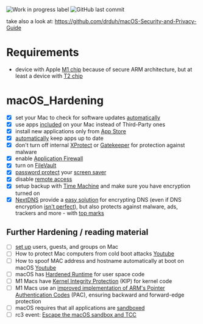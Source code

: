 ![Work in progress label](https://img.shields.io/badge/-Work%20in%20Progress-yellowgreen) ![GitHub last commit](https://img.shields.io/github/last-commit/beerisgood/macOS_Hardening?label=last%20update%3A)

take also a look at: https://github.com/drduh/macOS-Security-and-Privacy-Guide

# Requirements
- device with Apple [M1 chip](https://en.wikipedia.org/wiki/Apple_M1) because of secure ARM architecture, but at least a device with [T2 chip](https://support.apple.com/guide/security/secf020d1074/1/web/1)

# macOS_Hardening
- [x] set your Mac to check for software updates [automatically](https://support.apple.com/guide/mac-help/get-macos-updates-mchlpx1065/mac)
- [x] use apps [included](https://support.apple.com/guide/mac-help/built-in-apps-mchl110b00b7/mac) on your Mac instead of Third-Party ones
- [x] install new applications only from [App Store](https://support.apple.com/guide/app-store/get-apps-and-safari-extensions-fir9b2ea074e/mac)
- [x] [automatically](https://support.apple.com/guide/app-store/update-apps-fir9b01adda3/mac) keep apps up to date
- [x] don't turn off internal [XProtect](https://support.apple.com/guide/security/protecting-against-malware-sec469d47bd8/web) or [Gatekeeper](https://support.apple.com/HT202491) for protection against malware
- [x] enable [Application Firewall](https://support.apple.com/en-us/HT201642)
- [x] turn on [FileVault](https://support.apple.com/en-us/HT204837)
- [x] [password protect](https://support.apple.com/guide/mac-help/require-a-password-after-waking-your-mac-mchlp2270/11.0/mac/11.0) your [screen saver](https://support.apple.com/guide/mac-help/use-a-screen-saver-mchl4b68853d/mac)
- [x] disable [remote access](https://support.apple.com/guide/remote-desktop/enable-remote-management-apd8b1c65bd/mac)
- [x] setup backup with [Time Machine](https://support.apple.com/en-us/HT201250) and make sure you have encryption turned on
- [x] [NextDNS](https://nextdns.io/?from=qvnr8eu8) provide a [easy solution](https://apple.nextdns.io/) for encrypting DNS (even if DNS encryption [isn't perfect](https://madaidans-insecurities.github.io/encrypted-dns.html)), but also protects against malware, ads, trackers and more - with [top marks](https://www.youtube.com/watch?v=wSAWCMTwPiU&t=1094s)

## Further Hardening / reading material
- [ ] [set up](https://support.apple.com/guide/mac-help/set-up-other-users-on-your-mac-mtusr001/mac) users, guests, and groups on Mac
- [ ] How to protect Mac computers from cold boot attacks [Youtube](https://www.youtube.com/watch?v=d_M18sq0TIQ)
- [ ] How to spoof MAC address and hostname automatically at boot on macOS [Youtube](https://www.youtube.com/watch?v=ASXANpr_zX8)
- [ ] macOS has [Hardened Runtime](https://developer.apple.com/documentation/security/hardened_runtime) for user space code
- [ ] M1 Macs have [Kernel Integrity Protection](https://manuals.info.apple.com/MANUALS/1000/MA1902/en_US/apple-platform-security-guide.pdf#page=50) (KIP) for kernel code
- [ ] M1 Macs use an [improved implementation of ARM's Pointer Authentication Codes](https://developer.apple.com/documentation/security/preparing_your_app_to_work_with_pointer_authentication) (PAC), ensuring backward and forward-edge protection
- [ ] macOS requires that all applications are [sandboxed](https://developer.apple.com/documentation/security/app_sandbox)
- [ ] rc3 event: [Escape the macOS sandbox and TCC](https://media.ccc.de/v/rc3-10175-escape_the_macos_sandbox_and_tcc)
